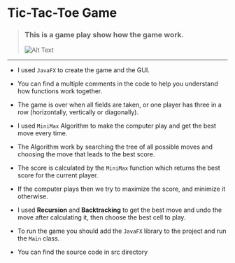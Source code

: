 # Tic-Tac-Toe Game



>### This is a game play show how the game work.
>![Alt Text](https://media.giphy.com/media/fKzZs916Jqo1kSGqVt/giphy.gif)


<hr>

- I used ```JavaFX``` to create the game and the GUI.


- You can find a multiple comments in the code to help you understand how functions work together.


- The game is over when all fields are taken, or one player has three in a row (horizontally, vertically or diagonally).


- I used ```MiniMax``` Algorithm to make the computer play and get the best move every time.


- The Algorithm work by searching the tree of all possible moves and choosing the move that leads to the best score.


- The score is calculated by the ```MiniMax``` function which returns the best score for the current player.


- If the computer plays then we try to maximize the score, and minimize it otherwise.


- I used **Recursion** and **Backtracking** to get the best move and undo the move after calculating it, then choose the best cell to play.


- To run the game you should add the ```JavaFX``` library to the project and run the ```Main``` class.


- You can find the source code in src directory

